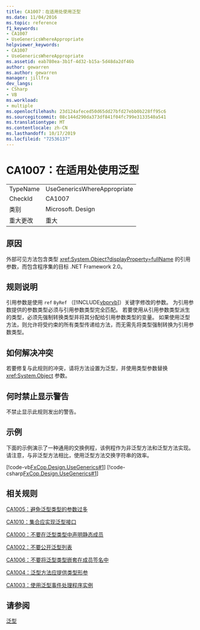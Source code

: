 ```yaml
---
title: CA1007：在适用处使用泛型
ms.date: 11/04/2016
ms.topic: reference
f1_keywords:
- CA1007
- UseGenericsWhereAppropriate
helpviewer_keywords:
- CA1007
- UseGenericsWhereAppropriate
ms.assetid: eab780ea-3b1f-4d32-b15a-5d48da2df46b
author: gewarren
ms.author: gewarren
manager: jillfra
dev_langs:
- CSharp
- VB
ms.workload:
- multiple
ms.openlocfilehash: 23d124afeced50d65dd27bfd27ebb0b228ff95c6
ms.sourcegitcommit: 08c144d290da373df841f04fc799e3133540a541
ms.translationtype: MT
ms.contentlocale: zh-CN
ms.lasthandoff: 10/17/2019
ms.locfileid: "72536137"
---
```

# <a name="ca1007-use-generics-where-appropriate"></a>CA1007：在适用处使用泛型

|||
|-|-|
|TypeName|UseGenericsWhereAppropriate|
|CheckId|CA1007|
|类别|Microsoft. Design|
|重大更改|重大|

## <a name="cause"></a>原因
外部可见方法包含类型 <xref:System.Object?displayProperty=fullName> 的引用参数，而包含程序集的目标 .NET Framework 2.0。

## <a name="rule-description"></a>规则说明
引用参数是使用 `ref` `ByRef` （[!INCLUDE[vbprvb](../code-quality/includes/vbprvb_md.md)]）关键字修改的参数。 为引用参数提供的参数类型必须与引用参数类型完全匹配。 若要使用从引用参数类型派生的类型，必须先强制转换类型并将其分配给引用参数类型的变量。 如果使用泛型方法，则允许将受约束的所有类型传递给方法，而无需先将类型强制转换为引用参数类型。

## <a name="how-to-fix-violations"></a>如何解决冲突
若要修复与此规则的冲突，请将方法设置为泛型，并使用类型参数替换 <xref:System.Object> 参数。

## <a name="when-to-suppress-warnings"></a>何时禁止显示警告
不禁止显示此规则发出的警告。

## <a name="example"></a>示例
下面的示例演示了一种通用的交换例程，该例程作为非泛型方法和泛型方法实现。 请注意，与非泛型方法相比，使用泛型方法交换字符串的效率。

[!code-vb[FxCop.Design.UseGenerics#1](../code-quality/codesnippet/VisualBasic/ca1007-use-generics-where-appropriate_1.vb)]
[!code-csharp[FxCop.Design.UseGenerics#1](../code-quality/codesnippet/CSharp/ca1007-use-generics-where-appropriate_1.cs)]

## <a name="related-rules"></a>相关规则
[CA1005：避免泛型类型的参数过多](../code-quality/ca1005.md)

[CA1010：集合应实现泛型接口](../code-quality/ca1010.md)

[CA1000：不要在泛型类型中声明静态成员](../code-quality/ca1000.md)

[CA1002：不要公开泛型列表](../code-quality/ca1002.md)

[CA1006：不要将泛型类型嵌套在成员签名中](../code-quality/ca1006.md)

[CA1004：泛型方法应提供类型形参](../code-quality/ca1004.md)

[CA1003：使用泛型事件处理程序实例](../code-quality/ca1003.md)

## <a name="see-also"></a>请参阅
[泛型](/dotnet/csharp/programming-guide/generics/index)
